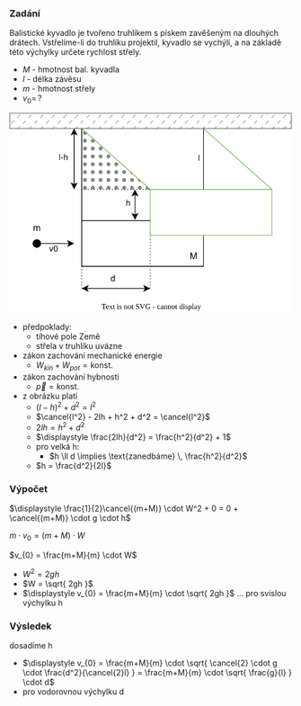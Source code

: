 ### Zadání

Balistické kyvadlo je tvořeno truhlíkem s pískem zavěšeným na dlouhých drátech. Vstřelíme-li do truhlíku projektil, kyvadlo se vychýlí, a na základě této výchylky určete rychlost střely.

- $M$ - hmotnost bal. kyvadla
- $l$ - délka závěsu
- $m$ - hmotnost střely
- $v_{0} = \, ?$

![](_assets/priklad8.svg)

- předpoklady:
	- tíhové pole Země
	- střela v truhlíku uvázne
- zákon zachování mechanické energie
	- $W_{kin} + W_{pot} = \text{konst.}$
- zákon zachování hybnosti
	- $\vec p = \text{konst.}$
- z obrázku platí
	- $(l-h)^2 + d^2 = l^2$
	- $\cancel{l^2} - 2lh + h^2 + d^2 = \cancel{l^2}$
	- $2lh = h^2 + d^2$
	- $\displaystyle \frac{2lh}{d^2} = \frac{h^2}{d^2} + 1$
	- pro velká h:
		- $h \ll d \implies \text{zanedbáme} \, \frac{h^2}{d^2}$
	- $h  = \frac{d^2}{2l}$

### Výpočet

$\displaystyle \frac{1}{2}\cancel{(m+M)} \cdot W^2 + 0 = 0 + \cancel{(m+M)} \cdot g \cdot h$

$m \cdot v_{0} = (m+M) \cdot W$

$v_{0} = \frac{m+M}{m} \cdot W$

- $W^2 = 2gh$
- $W = \sqrt{ 2gh }$
- $\displaystyle v_{0} = \frac{m+M}{m} \cdot \sqrt{ 2gh }$ ... pro svislou výchylku h

### Výsledek

dosadíme h
- $\displaystyle v_{0} = \frac{m+M}{m} \cdot \sqrt{ \cancel{2} \cdot g \cdot \frac{d^2}{\cancel{2}l} } = \frac{m+M}{m} \cdot \sqrt{ \frac{g}{l} } \cdot d$
- pro vodorovnou výchylku d